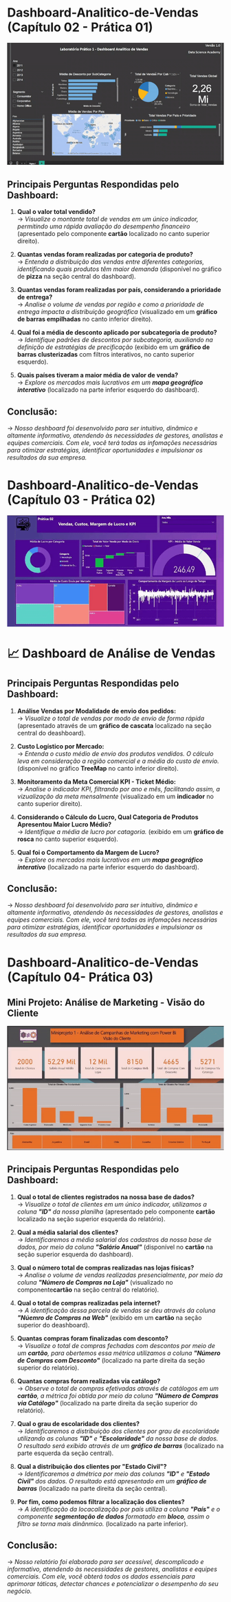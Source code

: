 # Dashboard-Analitico-de-Vendas (Capítulo 02 - Prática 01)

![](CAP_02/demonstrativo_relatorio.gif)


## **Principais Perguntas Respondidas pelo Dashboard:**

1. **Qual o valor total vendido?**  
   → *Visualize o montante total de vendas em um único indicador, permitindo uma rápida avaliação do desempenho financeiro* (apresentado pelo componente **cartão** localizado no canto superior direito).  

2. **Quantas vendas foram realizadas por categoria de produto?**  
   → *Entenda a distribuição das vendas entre diferentes categorias, identificando quais produtos têm maior demanda* (disponível no gráfico de **pizza** na seção central do dashboard).  

3. **Quantas vendas foram realizadas por país, considerando a prioridade de entrega?**  
   → *Analise o volume de vendas por região e como a prioridade de entrega impacta a distribuição geográfica* (visualizado em um **gráfico de barras empilhadas** no canto inferior direito).  

4. **Qual foi a média de desconto aplicado por subcategoria de produto?**  
   → *Identifique padrões de descontos por subcategoria, auxiliando na definição de estratégias de precificação* (exibido em um **gráfico de barras clusterizadas** com filtros interativos, no canto superior esquerdo).  

5. **Quais países tiveram a maior média de valor de venda?**  
    → *Explore os mercados mais lucrativos em um **mapa geográfico interativo*** (localizado na parte inferior esquerdo do dashboard).  

## **Conclusão:**
   → *Nosso deshboard foi desenvolvido para ser intuitivo, dinâmico e altamente informativo, atendendo às necessidades de gestores, analistas e equipes comerciais. Com ele, você terá todas as infomações necessárias para otimizar estratégias, identificar oportunidades e impulsionar os resultados da sua empresa.*  



# Dashboard-Analitico-de-Vendas (Capítulo 03 - Prática 02)


![](CAP_03/demostrativo03.gif)


# 📈 Dashboard de Análise de Vendas

## **Principais Perguntas Respondidas pelo Dashboard:**

1. **Análise Vendas por Modalidade de envio dos pedidos:**  
   → *Visualize o total de vendas por modo de envio de forma rápida* (apresentado através de um **gráfico de cascata** localizado na seção central do deashboard).  

2. **Custo Logístico por Mercado:**  
   → *Entenda o custo médio de envio dos produtos vendidos. O cálculo leva em consideração a região comercial e a média do custo de envio.* (disponível no gráfico **TreeMap** no canto inferior direito).  

3. **Monitoramento da Meta Comercial KPI - Ticket Médio:**  
   → *Analise o indicador KPI, filtrando por ano e mês, facilitando assim, a vizualização da meta mensalmente* (visualizado em um **indicador** no canto superior direito).  

4. **Considerando o Cálculo do Lucro, Qual Categoria de Produtos Apresentou Maior Lucro Médio?**  
   → *Identifique a média de lucro por catagoria.* (exibido em um **gráfico de rosca** no canto superior esquerdo).  

5. **Qual foi o Comportamento da Margem de Lucro?**  
    → *Explore os mercados mais lucrativos em um **mapa geográfico interativo*** (localizado na parte inferior esquerdo do dashboard).  

## **Conclusão:**
   → *Nosso deshboard foi desenvolvido para ser intuitivo, dinâmico e altamente informativo, atendendo às necessidades de gestores, analistas e equipes comerciais. Com ele, você terá todas as infomações necessárias para otimizar estratégias, identificar oportunidades e impulsionar os resultados da sua empresa.*  


# Dashboard-Analitico-de-Vendas (Capítulo 04- Prática 03)

## Mini Projeto: Análise de Marketing - Visão do Cliente  

![](CAP_04/demonstrativo_lab03.gif)


## **Principais Perguntas Respondidas pelo Dashboard:**

1. **Qual o total de clientes registrados na nossa base de dados?**  
   → *Visualize o total de clientes em um único indicador, utilizamos a coluna **"ID"** da nossa planilha* (apresentado pelo componente **cartão** localizado na seção superior esquerda do relatório).  

2. **Qual a média salarial dos clientes?**  
   → *Identificaremos a média salarial dos cadastros da nossa base de dados, por meio da coluna **"Salário Anual"*** (disponível no **cartão** na seção superior esquerda do dashboard).  

3. **Qual o número total de compras realizadas nas lojas físicas?**  
   → *Analise o volume de vendas realizadas presencialmente, por meio da coluna **"Número de Compras na Loja"*** (visualizado no componente**cartão** na seção central do relatório).  

4. **Qual o total de compras realizadas pela internet?**  
   → *A identificação dessa parcela de vendas se deu através da coluna **"Núemro de Compras na Web"*** (exibido em um **cartão** na seção superior do deashboard).  

5. **Quantas compras foram finalizadas com desconto?**  
    → *Visualize o total de compras fechadas com descontos por meio de um  **cartão**, para obertemos essa métrica utilizamos a coluna **"Número de Compras com Desconto"*** (localizado na parte direita da seção superior do relatório).  

6. **Quantas compras foram realizadas via catálogo?**  
    → *Observe o total de compras efetivadas através de catálogos em um **cartão**, a métrica foi obtida por meio da coluna **"Número de Compras via Catálogo"*** (localizado na parte direita da seção superior do relatório).  

7. **Qual o grau de escolaridade dos clientes?**  
    → *Identificaremos a distribuição dos clientes por grau de escolaridade utilizando as colunas **"ID"** e **"Escolaridade"** da nossa base de dados. O resultado será exibido através de um **gráfico de barras*** (localizado na parte esquerda da seção central).  

8. **Qual a distribuição dos clientes por "Estado Civil"?**  
   → *Identificaremos a dmétrica por meio das colunas **"ID"** e **"Estado Civil"** dos dados. O resultado está apresentado em um **gráfico de barras*** (localizado na parte direita da seção central).  

9. **Por fim, como podemos filtrar a localização dos clientes?**  
   → *A identificação da locacalização por país utiliza a coluna **"País"** e o componente **segmentação de dados** formatado em **bloco**, assim o filtro se torna mais dinânmico.* (localizado na parte inferior).  


## **Conclusão:**
   → *Nosso relatório foi elaborado para ser acessível, descomplicado e informativo, atendendo às necessidades de gestores, analistas e equipes comerciais. Com ele, você obterá todos os dados essenciais para aprimorar táticas, detectar chances e potencializar o desempenho do seu negócio.*  